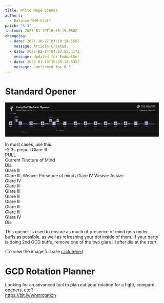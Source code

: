 ```yaml
---
title: White Mage Opener
authors:
  - Balance-WHM-Staff
patch: "6.3"
lastmod: 2023-01-19T16:35:15.080Z
changelog:
  - date: 2021-10-27T01:10:24.558Z
    message: Article Created.
  - date: 2022-02-14T04:57:55.417Z
    message: Updated for Endwalker
  - date: 2023-01-19T16:35:18.835Z
    message: Confirmed for 6.3
---
```

# Standard Opener

![-2.3s prepull/PULL/Current Tincture of Mind/Dia/Glare III/ Glare III: Weave: Presence of mind/ Glare IV Weave: Assize/Glare IV/ Glare III/ Glare III/ Glare III/ Glare III/ Glare III/ Glare III/ Glare IV/ Dia](/img/jobs/whm/white-mage-early-dot-refresh-opener-1-.png "WHM Standard Opener")

In most cases, use this\
-2.3s prepull Glare III\
PULL\
Current Tincture of Mind\
Dia\
Glare III \
Glare III: Weave: Presence of mind\ 
Glare IV Weave: Assize\
Glare IV\
Glare III\
Glare III\
Glare III\
Glare III\
Glare III\
Glare III\
Glare IV\
Dia

This opener is used to ensure as much of presence of mind gets under buffs as possible, as well as refreshing your dot inside of them. If your party is doing 2nd GCD buffs, remove one of the two glare III after dia at the start.

(To view the image full size [click here.](/img/jobs/whm/white-mage-early-dot-refresh-opener-1-.png))


# GCD Rotation Planner

Looking for an advanced tool to plan out your rotation for a fight, compare openers, etc.?\
<https://bit.ly/whmrotation>